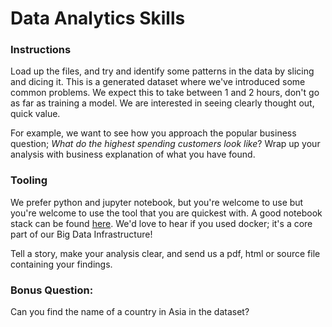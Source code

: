 # Data Analytics Skills

### Instructions
Load up the files, and try and identify some patterns in the data by slicing and dicing it.
This is a generated dataset where we've introduced some common problems.  We expect this to take between 1 and 2 hours, don't go as far as training a model.  We are interested in seeing clearly thought out, quick value.

For example, we want to see how you approach the popular business question; *What do the highest spending customers look like*?
Wrap up your analysis with business explanation of what you have found.

### Tooling
We prefer python and jupyter notebook, but you're welcome to use but you're welcome to use the tool that you are quickest with.
A good notebook stack can be found [here](https://github.com/jupyter/docker-stacks/tree/master/scipy-notebook).  We'd love to hear if you used docker; it's a core part of our Big Data Infrastructure!

Tell a story, make your analysis clear, and send us a pdf, html or source file containing your findings.

### Bonus Question:
Can you find the name of a country in Asia in the dataset?
